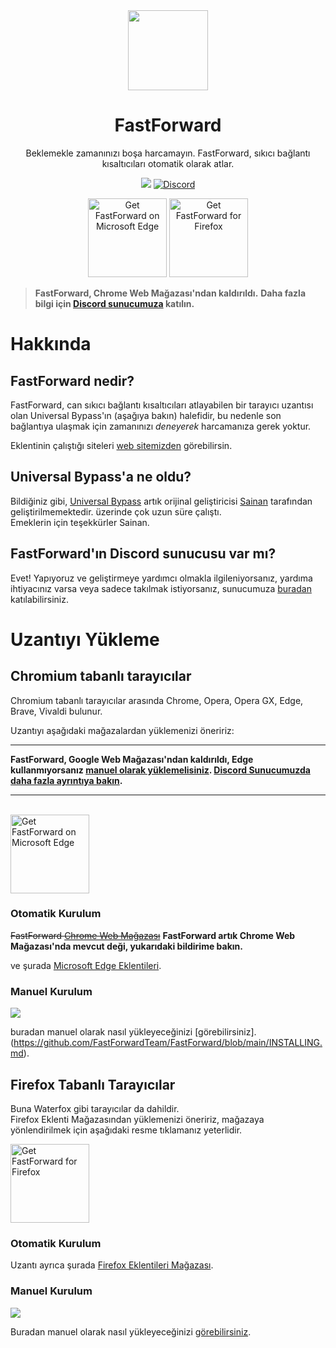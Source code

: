 <div align="center">
<img src="https://avatars.githubusercontent.com/u/88992224?s=200&v=4" width="128" />
<h1> FastForward </h1>
<p> Beklemekle zamanınızı boşa harcamayın. FastForward, sıkıcı bağlantı kısaltıcıları otomatik olarak atlar. </p>


[<img src="https://badgen.net/github/checks/FastForwardTeam/FastForward?label=Build" />](https://github.com/FastForwardTeam/FastForward/blob/main/.github/workflows/main.yml)
<a href="https://discord.gg/RSAf7b5njt" target="_blank"> <img alt="Discord" src="https://img.shields.io/discord/876622516607656006?label=Our%20Discord&logo=discord"> </a> <br>
<!--<a href="https://chrome.google.com/webstore/detail/fastforward/icallnadddjmdinamnolclfjanhfoafe"><img src="https://user-images.githubusercontent.com/585534/107280622-91a8ea80-6a26-11eb-8d07-77c548b28665.png" alt="Get FastForward on Chromium based browsers" width="126px"></a>-->
<a href="https://microsoftedge.microsoft.com/addons/detail/fastforward/ldcclmkclhomnpcnccgbgleikchbnecl"><img src="https://user-images.githubusercontent.com/585534/107280673-a5ece780-6a26-11eb-9cc7-9fa9f9f81180.png" alt="Get FastForward on Microsoft Edge" width="126px"></a>
<a href="https://addons.mozilla.org/firefox/addon/fastforwardteam/"><img src="https://user-images.githubusercontent.com/585534/107280546-7b9b2a00-6a26-11eb-8f9f-f95932f4bfec.png" alt="Get FastForward for Firefox" width="126px"></a> 
</div>

> **FastForward, Chrome Web Mağazası'ndan kaldırıldı.**
> **Daha fazla bilgi için [Discord sunucumuza](https://discord.gg/RSAf7b5njt) katılın.**

# Hakkında
## FastForward nedir?
FastForward, can sıkıcı bağlantı kısaltıcıları atlayabilen bir tarayıcı uzantısı olan Universal Bypass'ın (aşağıya bakın) halefidir, bu nedenle son bağlantıya ulaşmak için zamanınızı _deneyerek_ harcamanıza gerek yoktur.

Eklentinin çalıştığı siteleri [web sitemizden](https://fastforward.team/example-links) görebilirsin.

## Universal Bypass'a ne oldu?
Bildiğiniz gibi, [Universal Bypass](https://github.com/Sainan/Universal-Bypass) artık orijinal geliştiricisi [Sainan](https://github.com/Sainan) tarafından geliştirilmemektedir. üzerinde çok uzun süre çalıştı.\
Emeklerin için teşekkürler Sainan.

## FastForward'ın Discord sunucusu var mı?
Evet! Yapıyoruz ve geliştirmeye yardımcı olmakla ilgileniyorsanız, yardıma ihtiyacınız varsa veya sadece takılmak istiyorsanız, sunucumuza [buradan](https://discord.gg/RSAf7b5njt) katılabilirsiniz.

<!-- i will use this later [<img src="https://i.ibb.co/X70qCQx/Discord-Logo-Color.png" width="40" />](https://discord.gg/RSAf7b5njt) -->

# Uzantıyı Yükleme
## Chromium tabanlı tarayıcılar
Chromium tabanlı tarayıcılar arasında Chrome, Opera, Opera GX, Edge, Brave, Vivaldi bulunur.

Uzantıyı aşağıdaki mağazalardan yüklemenizi öneririz:

****
**FastForward, Google Web Mağazası'ndan kaldırıldı, Edge kullanmıyorsanız [manuel olarak yüklemelisiniz](https://github.com/FastForwardTeam/FastForward/blob/main/INSTALLING.md). [Discord Sunucumuzda daha fazla ayrıntıya bakın](https://discord.gg/RSAf7b5njt).**
****
<!--<a href="https://chrome.google.com/webstore/detail/fastforward/icallnadddjmdinamnolclfjanhfoafe"><img src="https://user-images.githubusercontent.com/585534/107280622-91a8ea80-6a26-11eb-8d07-77c548b28665.png" alt="Get FastForward on Chromium based browsers" width="126px"></a>-->
<br>
<a href="https://microsoftedge.microsoft.com/addons/detail/fastforward/ldcclmkclhomnpcnccgbgleikchbnecl"><img src="https://user-images.githubusercontent.com/585534/107280673-a5ece780-6a26-11eb-9cc7-9fa9f9f81180.png" alt="Get FastForward on Microsoft Edge" width="126px"></a>

### Otomatik Kurulum
~~FastForward [Chrome Web Mağazası](https://chrome.google.com/webstore/detail/fastforward/icallnadddjmdinamnolclfjanhfoafe)~~ **FastForward artık Chrome Web Mağazası'nda mevcut deği, yukarıdaki bildirime bakın.**

ve şurada [Microsoft Edge Eklentileri](https://microsoftedge.microsoft.com/addons/detail/fastforward/ldcclmkclhomnpcnccgbgleikchbnecl).

### Manuel Kurulum
[<img src="https://img.shields.io/badge/Chromium-Unstable-e77334" />](https://nightly.link/FastForwardTeam/FastForward/workflows/main/main/FastForward_chromium.zip)

buradan manuel olarak nasıl yükleyeceğinizi [görebilirsiniz].(https://github.com/FastForwardTeam/FastForward/blob/main/INSTALLING.md).

## Firefox Tabanlı Tarayıcılar
Buna Waterfox gibi tarayıcılar da dahildir. <br>
Firefox Eklenti Mağazasından yüklemenizi öneririz, mağazaya yönlendirilmek için aşağıdaki resme tıklamanız yeterlidir.

<a href="https://addons.mozilla.org/firefox/addon/fastforwardteam/"><img src="https://user-images.githubusercontent.com/585534/107280546-7b9b2a00-6a26-11eb-8f9f-f95932f4bfec.png" alt="Get FastForward for Firefox" width="126px"></a> 
### Otomatik Kurulum
Uzantı ayrıca şurada [Firefox Eklentileri Mağazası](https://addons.mozilla.org/firefox/addon/fastforwardteam/).

### Manuel Kurulum
[<img src="https://img.shields.io/badge/Firefox-Unstable-e77334" />](https://nightly.link/FastForwardTeam/FastForward/workflows/main/main/FastForward_firefox.zip)

Buradan manuel olarak nasıl yükleyeceğinizi [görebilirsiniz](https://github.com/FastForwardTeam/FastForward/blob/main/INSTALLING.md).

